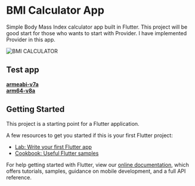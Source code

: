 
# BMI Calculator App
Simple Body Mass Index calculator app built in Flutter.
This project will be good start for those who wants to start with Provider.
I have implemented Provider in this app.

![BMI CALCULATOR]( )
<br>

## Test app

<b>[armeabi-v7a](https://drive.google.com/file/d/1hM9VkDON_LdpJhN7IDGUzn8oxCR9eBjG/view?usp=sharing)</b><br>
<b>[arm64-v8a](https://drive.google.com/file/d/1J5bvIYy4U9XL1CzITGZjHwRAJTF9AaC2/view?usp=sharing)</b>



## Getting Started

This project is a starting point for a Flutter application.

A few resources to get you started if this is your first Flutter project:

- [Lab: Write your first Flutter app](https://flutter.dev/docs/get-started/codelab)
- [Cookbook: Useful Flutter samples](https://flutter.dev/docs/cookbook)

For help getting started with Flutter, view our
[online documentation](https://flutter.dev/docs), which offers tutorials,
samples, guidance on mobile development, and a full API reference.
